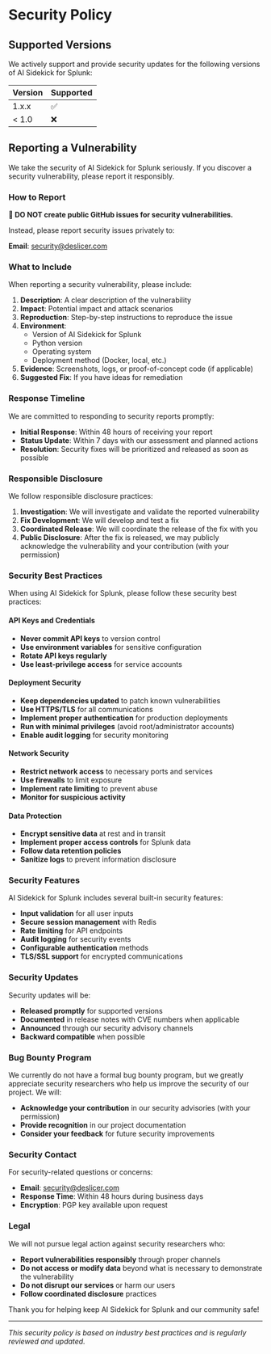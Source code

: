 # Security Policy

## Supported Versions

We actively support and provide security updates for the following versions of AI Sidekick for Splunk:

| Version | Supported          |
| ------- | ------------------ |
| 1.x.x   | :white_check_mark: |
| < 1.0   | :x:                |

## Reporting a Vulnerability

We take the security of AI Sidekick for Splunk seriously. If you discover a security vulnerability, please report it responsibly.

### How to Report

**🚨 DO NOT create public GitHub issues for security vulnerabilities.**

Instead, please report security issues privately to:

**Email**: security@deslicer.com

### What to Include

When reporting a security vulnerability, please include:

1. **Description**: A clear description of the vulnerability
2. **Impact**: Potential impact and attack scenarios
3. **Reproduction**: Step-by-step instructions to reproduce the issue
4. **Environment**:
   - Version of AI Sidekick for Splunk
   - Python version
   - Operating system
   - Deployment method (Docker, local, etc.)
5. **Evidence**: Screenshots, logs, or proof-of-concept code (if applicable)
6. **Suggested Fix**: If you have ideas for remediation

### Response Timeline

We are committed to responding to security reports promptly:

- **Initial Response**: Within 48 hours of receiving your report
- **Status Update**: Within 7 days with our assessment and planned actions
- **Resolution**: Security fixes will be prioritized and released as soon as possible

### Responsible Disclosure

We follow responsible disclosure practices:

1. **Investigation**: We will investigate and validate the reported vulnerability
2. **Fix Development**: We will develop and test a fix
3. **Coordinated Release**: We will coordinate the release of the fix with you
4. **Public Disclosure**: After the fix is released, we may publicly acknowledge the vulnerability and your contribution (with your permission)

### Security Best Practices

When using AI Sidekick for Splunk, please follow these security best practices:

#### API Keys and Credentials
- **Never commit API keys** to version control
- **Use environment variables** for sensitive configuration
- **Rotate API keys regularly**
- **Use least-privilege access** for service accounts

#### Deployment Security
- **Keep dependencies updated** to patch known vulnerabilities
- **Use HTTPS/TLS** for all communications
- **Implement proper authentication** for production deployments
- **Run with minimal privileges** (avoid root/administrator accounts)
- **Enable audit logging** for security monitoring

#### Network Security
- **Restrict network access** to necessary ports and services
- **Use firewalls** to limit exposure
- **Implement rate limiting** to prevent abuse
- **Monitor for suspicious activity**

#### Data Protection
- **Encrypt sensitive data** at rest and in transit
- **Implement proper access controls** for Splunk data
- **Follow data retention policies**
- **Sanitize logs** to prevent information disclosure

### Security Features

AI Sidekick for Splunk includes several built-in security features:

- **Input validation** for all user inputs
- **Secure session management** with Redis
- **Rate limiting** for API endpoints
- **Audit logging** for security events
- **Configurable authentication** methods
- **TLS/SSL support** for encrypted communications

### Security Updates

Security updates will be:

- **Released promptly** for supported versions
- **Documented** in release notes with CVE numbers when applicable
- **Announced** through our security advisory channels
- **Backward compatible** when possible

### Bug Bounty Program

We currently do not have a formal bug bounty program, but we greatly appreciate security researchers who help us improve the security of our project. We will:

- **Acknowledge your contribution** in our security advisories (with your permission)
- **Provide recognition** in our project documentation
- **Consider your feedback** for future security improvements

### Security Contact

For security-related questions or concerns:

- **Email**: security@deslicer.com
- **Response Time**: Within 48 hours during business days
- **Encryption**: PGP key available upon request

### Legal

We will not pursue legal action against security researchers who:

- **Report vulnerabilities responsibly** through proper channels
- **Do not access or modify data** beyond what is necessary to demonstrate the vulnerability
- **Do not disrupt our services** or harm our users
- **Follow coordinated disclosure** practices

Thank you for helping keep AI Sidekick for Splunk and our community safe!

---

*This security policy is based on industry best practices and is regularly reviewed and updated.*
